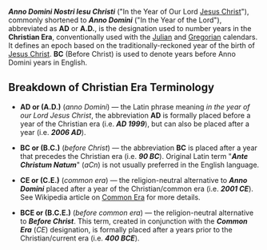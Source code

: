 ***Anno Domini Nostri Iesu Christi*** ("In the Year of Our Lord
[Jesus Christ](Jesus_Christ "Jesus Christ")"), commonly shortened
to ***Anno Domini*** ("In the Year of the Lord"), abbreviated as
**AD** or **A.D.**, is the designation used to number years in the
**Christian Era**, conventionally used with the
[Julian](http://wikipedia.org/wiki/Julian_calendar) and
[Gregorian](http://wikipedia.org/wiki/Gregorian_calendar)
calendars. It defines an epoch based on the traditionally-reckoned
year of the birth of [Jesus Christ](Jesus_Christ "Jesus Christ").
**BC** (Before Christ) is used to denote years before Anno Domini
years in English.

## Breakdown of Christian Era Terminology

-   **AD or (A.D.)** (*anno Domini*) — the Latin phrase meaning
    *in the year of our Lord Jesus Christ*, the abbreviation **AD** is
    formally placed before a year of the Christian era (i.e.
    ***AD 1999***), but can also be placed after a year (i.e.
    ***2006 AD***).

-   **BC or (B.C.)** (*before Christ*) — the abbreviation **BC** is
    placed after a year that precedes the Christian era (i.e.
    ***90 BC***). Original Latin term "***Ante Christum Natum***"
    (*aCn*) is not usually preferred in the English language.

-   **CE or (C.E.)** (*common era*) — the religion-neutral
    alternative to ***Anno Domini*** placed after a year of the
    Christian/common era (i.e. ***2001 CE***). See Wikipedia article on
    [Common Era](http://www.wikipedia.org/wiki/Common_Era "wikipedia:Common Era")
    for more details.

-   **BCE or (B.C.E.)** (*before common era*) — the
    religion-neutral alternative to ***Before Christ***. This term,
    created in conjunction with the ***Common Era*** (*CE*)
    designation, is formally placed after a years prior to the
    Christian/current era (i.e. ***400 BCE***).



